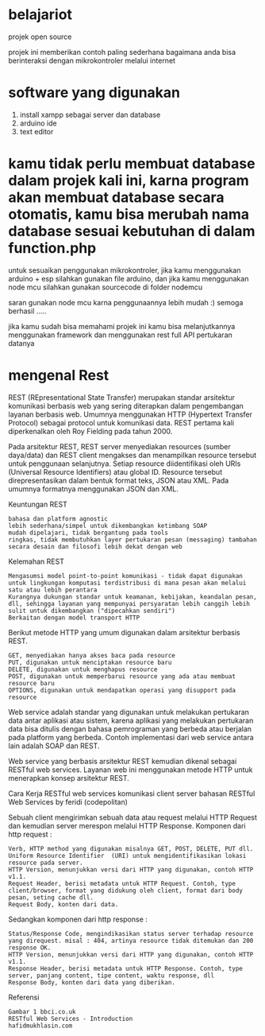 # belajariot
projek open source 

projek ini memberikan contoh paling sederhana bagaimana anda bisa berinteraksi dengan mikrokontroler melalui internet

# software yang digunakan
  1. install xampp sebagai server dan database
  2. arduino ide 
  3. text editor

# kamu tidak perlu membuat database dalam projek kali ini, karna program akan membuat database secara otomatis, kamu bisa merubah nama database sesuai kebutuhan di dalam function.php

untuk sesuaikan penggunakan mikrokontroler, jika kamu menggunakan arduino + esp silahkan gunakan file arduino, dan 
jika kamu menggunakan node mcu silahkan gunakan sourcecode di folder nodemcu

saran gunakan node mcu karna penggunaannya lebih mudah  :)
semoga berhasil .....

jika kamu sudah bisa memahami projek ini kamu bisa melanjutkannya menggunakan framework dan menggunakan rest full API pertukaran datanya

# mengenal Rest
REST (REpresentational State Transfer) merupakan standar arsitektur komunikasi berbasis web yang sering diterapkan dalam pengembangan layanan berbasis web. Umumnya menggunakan HTTP (Hypertext Transfer Protocol) sebagai protocol untuk komunikasi data. REST pertama kali diperkenalkan oleh Roy Fielding pada tahun 2000.

Pada arsitektur REST, REST server menyediakan resources (sumber daya/data) dan REST client mengakses dan menampilkan resource tersebut untuk penggunaan selanjutnya. Setiap resource diidentifikasi oleh URIs (Universal Resource Identifiers) atau global ID. Resource tersebut direpresentasikan dalam bentuk format teks, JSON atau XML. Pada umumnya formatnya menggunakan JSON dan XML.

Keuntungan REST

    bahasa dan platform agnostic
    lebih sederhana/simpel untuk dikembangkan ketimbang SOAP
    mudah dipelajari, tidak bergantung pada tools
    ringkas, tidak membutuhkan layer pertukaran pesan (messaging) tambahan
    secara desain dan filosofi lebih dekat dengan web

Kelemahan REST

    Mengasumsi model point-to-point komunikasi - tidak dapat digunakan untuk lingkungan komputasi terdistribusi di mana pesan akan melalui satu atau lebih perantara
    Kurangnya dukungan standar untuk keamanan, kebijakan, keandalan pesan, dll, sehingga layanan yang mempunyai persyaratan lebih canggih lebih sulit untuk dikembangkan ("dipecahkan sendiri")
    Berkaitan dengan model transport HTTP

Berikut metode HTTP yang umum digunakan dalam arsitektur berbasis REST.

    GET, menyediakan hanya akses baca pada resource
    PUT, digunakan untuk menciptakan resource baru
    DELETE, digunakan untuk menghapus resource
    POST, digunakan untuk memperbarui resource yang ada atau membuat resource baru
    OPTIONS, digunakan untuk mendapatkan operasi yang disupport pada resource

Web service adalah standar yang digunakan untuk melakukan pertukaran data antar aplikasi atau sistem, karena aplikasi yang melakukan pertukaran data bisa ditulis dengan bahasa pemrograman yang berbeda atau berjalan pada platform yang berbeda. Contoh implementasi dari web service antara lain adalah SOAP dan REST.

Web service yang berbasis arsitektur REST kemudian dikenal sebagai RESTful web services. Layanan web ini menggunakan metode HTTP untuk menerapkan konsep arsitektur REST.

Cara Kerja RESTful web services
komunikasi client server bahasan RESTful Web Services by feridi (codepolitan)

Sebuah client mengirimkan sebuah data atau request melalui HTTP Request dan kemudian server merespon melalui HTTP Response. Komponen dari http request :

    Verb, HTTP method yang digunakan misalnya GET, POST, DELETE, PUT dll.
    Uniform Resource Identifier  (URI) untuk mengidentifikasikan lokasi resource pada server.
    HTTP Version, menunjukkan versi dari HTTP yang digunakan, contoh HTTP v1.1.
    Request Header, berisi metadata untuk HTTP Request. Contoh, type client/browser, format yang didukung oleh client, format dari body pesan, seting cache dll.
    Request Body, konten dari data.

Sedangkan komponen dari http response :

    Status/Response Code, mengindikasikan status server terhadap resource yang direquest. misal : 404, artinya resource tidak ditemukan dan 200 response OK.
    HTTP Version, menunjukkan versi dari HTTP yang digunakan, contoh HTTP v1.1.
    Response Header, berisi metadata untuk HTTP Response. Contoh, type server, panjang content, tipe content, waktu response, dll
    Response Body, konten dari data yang diberikan.

Referensi

    Gambar 1 bbci.co.uk
    RESTful Web Services - Introduction
    hafidmukhlasin.com


 

